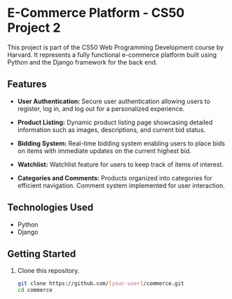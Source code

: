 # E-Commerce Platform - CS50 Project 2

This project is part of the CS50 Web Programming Development course by Harvard. It represents a fully functional e-commerce platform built using Python and the Django framework for the back end.

## Features

- **User Authentication:** Secure user authentication allowing users to register, log in, and log out for a personalized experience.

- **Product Listing:** Dynamic product listing page showcasing detailed information such as images, descriptions, and current bid status.

- **Bidding System:** Real-time bidding system enabling users to place bids on items with immediate updates on the current highest bid.

- **Watchlist:** Watchlist feature for users to keep track of items of interest.

- **Categories and Comments:** Products organized into categories for efficient navigation. Comment system implemented for user interaction.

## Technologies Used

- Python
- Django

## Getting Started

1. Clone this repository.
   ```bash
   git clone https://github.com/[your-user]/commerce.git
   cd commerce

